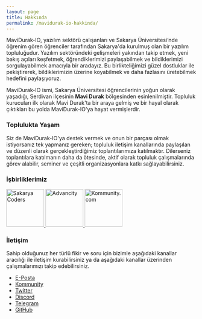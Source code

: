 ```yaml
---
layout: page
title: Hakkında
permalink: /mavidurak-io-hakkinda/
---
```


MaviDurak-IO, yazılım sektörü çalışanları ve Sakarya Üniversitesi‘nde öğrenim gören öğrenciler tarafından Sakarya'da kurulmuş olan bir yazılım topluluğudur. Yazılım sektöründeki gelişmeleri yakından takip etmek, yeni bakış açıları keşfetmek, öğrendiklerimizi paylaşabilmek ve bildiklerimizi sorgulayabilmek amacıyla bir aradayız. Bu birlikteliğimizi güzel dostluklar ile pekiştirerek, bildiklerimizin üzerine koyabilmek ve daha fazlasını üretebilmek hedefini paylaşıyoruz.

MaviDurak-IO ismi, Sakarya Üniversitesi öğrencilerinin yoğun olarak yaşadığı, Serdivan ilçesinin **Mavi Durak** bölgesinden esinlenilmiştir. Topluluk kurucuları ilk olarak Mavi Durak'ta bir araya gelmiş ve bir hayal olarak çıktıkları bu yolda MaviDurak-IO'ya hayat vermişlerdir.

### Toplulukta Yaşam

Siz de MaviDurak-IO'ya destek vermek ve onun bir parçası olmak istiyorsanız tek yapmanız gereken; topluluk iletişim kanallarında paylaşılan ve düzenli olarak gerçekleştirdiğimiz toplantılarımıza katılmaktır. Dilerseniz toplantılara katılmanın daha da ötesinde, aktif olarak topluluk çalışmalarında görev alabilir, seminer ve çeşitli organizasyonlara katkı sağlayabilirsiniz.

### İşbirliklerimiz

<div class="flex">
  <a class="mr-4" href="https://www.meetup.com/Sakarya-Coders/" target="_blank" alt="Sakarya Coders">
    <img class="h-20" src="/images/logos/sakarya-coders.jpg" title="Sakarya Coders" height="100" />
  </a>

  <a class="mr-4" href="https://advancity.com.tr/" target="_blank" alt="Advancity">
    <img class="h-20" src="/images/logos/advancity.jpg" title="Advancity" height="100" />
  </a>

  <a class="mr-4" href="https://kommunity.com/" target="_blank" alt="Kommunity.com">
    <img class="h-20" src="https://media-exp1.licdn.com/dms/image/C560BAQHzJL-1O_p3ZQ/company-logo_200_200/0?e=2159024400&v=beta&t=S5eecgVW-ecYLI29gDOP3ewSpvVkwulhHyuIDl-sS1I" title="Kommunity.com" height="100" />
  </a>
</div>

### İletişim

Sahip olduğunuz her türlü fikir ve soru için bizimle aşağıdaki kanallar aracılığı ile iletişim kurabilirsiniz ya da aşağıdaki kanallar üzerinden çalışmalarımızı takip edebilirsiniz.

- [E-Posta](mailto:mavidurak.io@gmail.com)
- [Kommunity](https://kommunity.com/mavidurakio)
- [Twitter](https://twitter.com/mavidurakio)
- [Discord](https://discord.gg/7zaXka9)
- [Telegram](https://t.me/mavidurakio)
- [GitHub](https://github.com/mavidurak)
